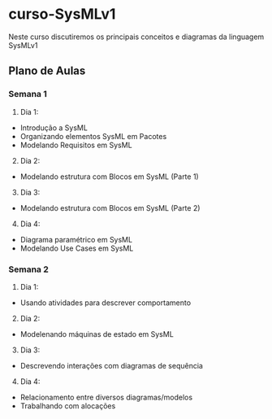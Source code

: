 # curso-SysMLv1

Neste curso discutiremos os principais conceitos e diagramas da linguagem SysMLv1

## Plano de Aulas

### Semana 1

1. Dia 1: 
  * Introdução a SysML
  * Organizando elementos SysML em Pacotes
  * Modelando Requisitos em SysML
2. Dia 2:
  * Modelando estrutura com Blocos em SysML (Parte 1)
3. Dia 3: 
  * Modelando estrutura com Blocos em SysML (Parte 2)
4. Dia 4: 
  * Diagrama paramétrico em SysML
  * Modelando Use Cases em SysML
  
### Semana 2

1. Dia 1: 
  * Usando atividades para descrever comportamento
2. Dia 2:
  * Modelenando máquinas de estado em SysML
3. Dia 3: 
  * Descrevendo interações com diagramas de sequência
4. Dia 4: 
  * Relacionamento entre diversos diagramas/modelos
  * Trabalhando com alocações



